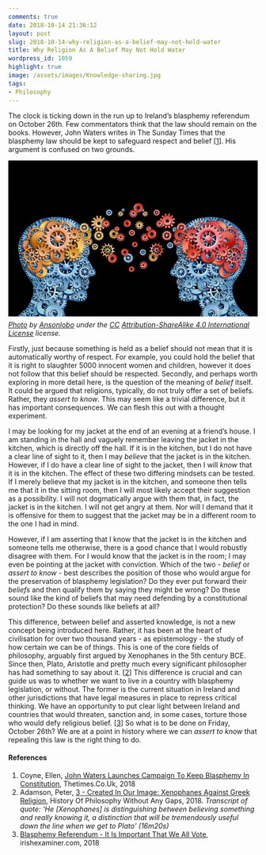 ```yaml
---
comments: true
date: 2018-10-14 21:36:12
layout: post
slug: 2018-10-14-why-religion-as-a-belief-may-not-hold-water
title: Why Religion As A Belief May Not Hold Water
wordpress_id: 1059
highlight: true
image: /assets/images/Knowledge-sharing.jpg
tags:
- Philosophy
---
```


The clock is ticking down in the run up to Ireland’s blasphemy
referendum on October 26th. Few commentators think that the law should
remain on the books. However, John Waters writes in The Sunday Times
that the blasphemy law should be kept to safeguard respect and belief
[[1](https://www.thetimes.co.uk/article/john-waters-launches-campaign-to-keep-blasphemy-in-constitution-5rg0nzbt7)].
His argument is confused on two grounds.

<p>
<figure style="margin:0px;">
    <img src="/assets/images/Knowledge-sharing.jpg"
    alt="Knowledge" />
    <figcaption style="font-style: italic; margin-top: 5px;">
        <a
        href="https://commons.wikimedia.org/wiki/File:Knowledge-sharing.jpg">Photo</a>
        by <a
        href="https://commons.wikimedia.org/w/index.php?title=User:Ansonlobo&action=edit&redlink=1">Ansonlobo</a>
        under the <a href="http://en.wikipedia.org/wiki/en:Creative_Commons">CC</a> <a
        href="https://creativecommons.org/licenses/by-sa/4.0/deed.en">Attribution-ShareAlike 4.0 International License</a>
        license.
    </figcaption>
</figure>
</p>

Firstly, just because something is held as a belief should not mean that
it is automatically worthy of respect. For example, you could hold the
belief that it is right to slaughter 5000 innocent women and children,
however it does not follow that this belief should be respected.
Secondly, and perhaps worth exploring in more detail here, is the
question of the meaning of *belief* itself. It could be argued that religions, typically, do not
truly offer a set of beliefs. Rather, they *assert to know*. This may seem
like a trivial difference, but it has important consequences. We can
flesh this out with a thought experiment.

I may be looking for my jacket at the end of an evening at a friend’s
house. I am standing in the hall and vaguely remember leaving the jacket
in the kitchen, which is directly off the hall. If it is in the kitchen,
but I do not have a clear line of sight to it, then I may *believe* that
the jacket is in the kitchen. However, if I do have a clear line of
sight to the jacket, then I will *know* that it is in the kitchen. The
effect of these two differing mindsets can be tested. If I merely
believe that my jacket is in the kitchen, and someone then tells me that
it in the sitting room, then I will most likely accept their suggestion
as a possibility. I will not dogmatically argue with them that, in fact,
the jacket is in the kitchen. I will not get angry at them. Nor will I
demand that it is offensive for them to suggest that the jacket may be
in a different room to the one I had in mind.

However, if I am asserting that I know that the jacket is in the kitchen
and someone tells me otherwise, there is a good chance that I would
robustly disagree with them. For I would
know that the jacket is in the room; I may even be pointing at the
jacket with conviction. Which of the two - *belief* or *assert to know* -
best describes the position of those who would argue for the
preservation of blasphemy legislation? Do they ever put forward their
*beliefs* and then qualify them by saying they might be wrong? Do these
sound like the kind of beliefs that may need defending by a
constitutional protection? Do these sounds like beliefs at all?

This difference, between belief and asserted knowledge, is not a new
concept being introduced here. Rather, it has been at the heart of
civilisation for over two thousand years - as epistemology - the
study of how certain we can be of things.
This is one of the core fields of philosophy, arguably first argued by
Xenophanes in the 5th century BCE. Since then, Plato, Aristotle and pretty
much every significant philosopher has had something to say
about it. [[2](https://historyofphilosophy.net/xenophanes)] This difference
is crucial and can guide us was to whether we want
to live in a country with blasphemy legislation, or without. The former
is the current situation in Ireland and other jurisdictions that have
legal measures in place to repress critical thinking. We have an
opportunity to put clear light between Ireland and countries that would
threaten, sanction and, in some cases, torture those who would defy
religious belief. [[3](https://www.irishexaminer.com/breakingnews/views/ourview/blasphemy-referendum--it-is-important-that-we-all-vote-874981.html)]
So what is to be done on Friday, October 26th? We
are at a point in history where we can *assert to know* that repealing
this law is the right thing to do.

#### References

1. Coyne, Ellen, [John Waters Launches Campaign To Keep Blasphemy In
Constitution](https://www.thetimes.co.uk/article/john-waters-launches-campaign-to-keep-blasphemy-in-constitution-5rg0nzbt7), Thetimes.Co.Uk, 2018
2. Adamson, Peter, [3 - Created In Our Image: Xenophanes Against Greek
Religion](https://historyofphilosophy.net/xenophanes), History Of Philosophy Without Any Gaps, 2018.
*Transcript of quote: ‘He [Xenophanes] is distinguishing between
believing something and really knowing it, a distinction that will be
tremendously useful down the line when we get to Plato' (16m20s)*
3. [Blasphemy Referendum - It Is Important That We All Vote](https://www.irishexaminer.com/breakingnews/views/ourview/blasphemy-referendum--it-is-important-that-we-all-vote-874981.html), irishexaminer.com, 2018

